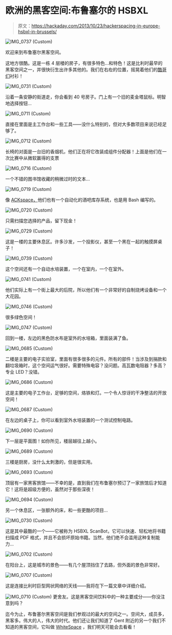# 欧洲的黑客空间:布鲁塞尔的 HSBXL

> 原文：<https://hackaday.com/2013/10/23/hackerspacing-in-europe-hsbxl-in-brussels/>

![IMG_0737 (Custom)](img/f4b9179959344a8336fd10b7032932e7.png)

欢迎来到布鲁塞尔黑客空间。

这地方很酷。这是一栋 4 层楼的房子，有很多特色…和特色！这是比利时最早的黑客空间之一，并很快衍生出许多其他的。我们在右~~左~~的位置，摇晃着他们的[酷哥们](https://hackerspace.be/NorbertWiener)衬衫！

![IMG_0731 (Custom)](img/eaac2f211dfc52c00f74dc7abe0d8872.png)

沿着一条安静的街道走，你会看到 40 号房子。门上有一个旧的麦金塔鼠标。明智地选择按钮…

![IMG_0711 (Custom)](img/6884bdeef531da1788cee570d5b09119.png)

直接在里面是主工作台和一些工具——没什么特别的，但对大多数项目来说已经足够了。

![IMG_0712 (Custom)](img/955c3de8f13602837247a1d2d4bed304.png)

长椅的对面是一台旧的香烟机，他们正在将它改装成组件分配器！上面是他们在一次比赛中从微软赢得的支票

![IMG_0716 (Custom)](img/3e5d6dedcb3f5646b0f4e8dfd3961899.png)

一个不错的图书馆收藏的稍微过时的文本…

![IMG_0719 (Custom)](img/06b24c355425769784bd396fa8684be2.png)

像 [ACKspace，](http://wp.me/pk3lN-rsT)他们也有一个自动化的酒吧库存系统，也是用 Bash 编写的。

![IMG_0720 (Custom)](img/c1d5c335739259611e0ca2a5d1d0073f.png)

只需扫描您选择的产品，留下现金！

![IMG_0729 (Custom)](img/a5028aceeaf6af5fb5efc1969c37cf63.png)

这是一楼的主要休息区。许多沙发，一个投影仪，甚至一个黑在一起的触摸屏桌子！

![IMG_0739 (Custom)](img/811b7db0e36587379185360d3858f559.png)

这个空间还有一个自动水培装置，一个在室内，一个在室外。

![IMG_0741 (Custom)](img/1c7fb44633422306f2a672cc36c8f78c.png)

他们实际上有一个街上最大的后院，所以他们有一个非常好的自制烧烤设备和一个大花园。

![IMG_0746 (Custom)](img/7c23c603c301944293030253c488368d.png)

很多绿色空间！

![IMG_0747 (Custom)](img/9d17ba4f8fc5e05c1a8617c2dc0f4a9f.png)

回到一楼，左边的黑色防水布是室外的水培箱，里面装满了鱼。

![IMG_0685 (Custom)](img/b0cdffdf8ee3bbeb29ee9d78955f1db5.png)

二楼是主要的电子实验室，里面有很多很多的元件。所有的部件！当涉及到捐款和翻垃圾箱时，这个空间运气很好。需要特殊电容？没问题。高瓦数电阻器？多高？专业 LED？没错。

![IMG_0686 (Custom)](img/fa3ac43cd3b4c6a363908e0846b4300e.png)

这是主要的电子工作台，足够的空间，烙铁和灯。一个令人惊讶的干净整洁的开放空间！

![IMG_0687 (Custom)](img/0f8f1fe641d9157aa9e82ba2d1f567e5.png)

在左边的桌子上，你可以看到室外水培装置的一个测试控制电路。

![IMG_0690 (Custom)](img/a7ca2bd3ef4a97f949aa6aee7bcf19bc.png)

下一层是平面图！如你所见，楼层越往上越小。

![IMG_0689 (Custom)](img/8c4516c5ada26a06d6b4e914feccb8e3.png)

三楼是厨房，没什么太刺激的，但是很实用。

![IMG_0693 (Custom)](img/6b9a6082ad95f13a4b2a3cc480beb870.png)

顶层有一家黑客旅馆——不幸的是，直到我们在布鲁塞尔预订了一家旅馆后才知道它！这将是超级方便的，虽然对于那些深夜！

![IMG_0694 (Custom)](img/6c16cfbb9f39cd9e8ce5bfbaa9b0f369.png)

另一个休息区，一张额外的床，和一些更酷的项目…

![IMG_0730 (Custom)](img/a4b83d17c05e74901cb9b5b88ebe6876.png)

这是其中最酷的一个——它被称为 HSBXL ScanBot，它可以快速、轻松地将书籍扫描成 PDF 格式，并且不会损坏原始书籍。当然，他们绝不会滥用这种复制能力…

![IMG_0702 (Custom)](img/b68e03f68aabe88c64ca3ab167c313d7.png)

在阳台上，这是城市的景色——有几个屋顶挡住了去路，但外面的景色非常好。

![IMG_0707 (Custom)](img/f466ab5ab43de5112af3103958eee20c.png)

这是连接比利时巨型网状网络的天线——我将在下一篇文章中详细介绍。

![IMG_0710 (Custom)](img/73bb0aa26ba39a2dd46d38b034f57101.png)
更舍友。这是黑客空间饮料中的一种主要成分——你没注意到吗？

迄今为止，布鲁塞尔黑客空间是我们参观过的最大的空间之一。空间大，成员多，黑客多。伟大的人，伟大的时代。他们还让我们知道了 Gent 附近的另一个我们不知道的黑客空间，它叫做 [WhiteSpace](http://www.0x20.be/Main_Page) ，我们明天可能会去看看！
